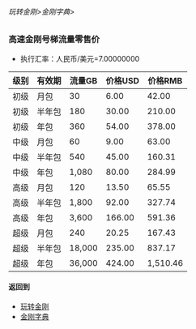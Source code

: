 ###### 玩转金刚>金刚字典>
### 高速金刚号梯流量零售价

- 执行汇率：人民币/美元=7.00000000

|级别|有效期|流量GB|价格USD|价格RMB|
|------| ------| ------| ------|------| 
|初级|月包|30|6.00|42.00|
|初级 |半年包|180|30.00|210.00| 
|初级 |年包|360|54.00|378.00| 
|中级 |月包|60|9.00|63.00|
|中级 |半年包|540|45.00|160.31|
|中级 |年包|1,080|80.00|284.99|
|高级 |月包|120|13.50|65.55|
|高级 |半年包|1,800|92.00|327.74|
|高级 |年包|3,600|166.00|591.36|
|超级|月包|240|20.25|167.43|
|超级 |半年包|18,000|235.00|837.17|
|超级 |年包|36,000|424.00|1,510.46|



#### 返回到
- [玩转金刚](https://github.com/a2zitpro/web/blob/master/LadderFree/A.md)
- [金刚字典](https://github.com/a2zitpro/web/blob/master/LadderFree/kkDictionary/KKDictionary.md)

